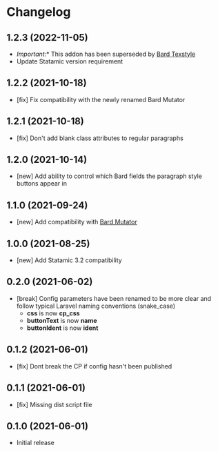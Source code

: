 # Changelog

## 1.2.3 (2022-11-05)

- *Important:** This addon has been superseded by [Bard Texstyle](https://statamic.com/addons/jacksleight/bard-texstyle)
- Update Statamic version requirement

## 1.2.2 (2021-10-18)

- [fix] Fix compatibility with the newly renamed Bard Mutator

## 1.2.1 (2021-10-18)

- [fix] Don't add blank class attributes to regular paragraphs

## 1.2.0 (2021-10-14)

- [new] Add ability to control which Bard fields the paragraph style buttons appear in

## 1.1.0 (2021-09-24)

- [new] Add compatibility with [Bard Mutator](https://github.com/jacksleight/bard-mutator)

## 1.0.0 (2021-08-25)

- [new] Add Statamic 3.2 compatibility

## 0.2.0 (2021-06-02)

- [break] Config parameters have been renamed to be more clear and follow typical Laravel naming conventions (snake_case)
    - **css** is now **cp_css**
    - **buttonText** is now **name**
    - **buttonIdent** is now **ident**

## 0.1.2 (2021-06-01)

- [fix] Dont break the CP if config hasn't been published

## 0.1.1 (2021-06-01)

- [fix] Missing dist script file

## 0.1.0 (2021-06-01)

- Initial release
